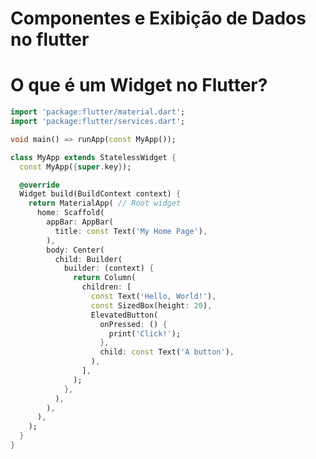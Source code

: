 # Componentes e Exibição de Dados no flutter

<!--
Questões da Pesquisa
O que é um Widget no Flutter?
Explique o conceito e a diferença entre StatelessWidget e StatefulWidget, incluindo um exemplo simples.

O que significa “componente reutilizável” em Flutter?
Dê um exemplo de como um componente pode ser reaproveitado em diferentes partes do aplicativo.

O que é uma lista de dados mockados (mock data)?
Por que é útil trabalhar com dados simulados durante o desenvolvimento?

Qual é a diferença entre o ListView e o GridView?
Em que situações é mais apropriado usar cada um?

Como funciona o ListView.builder?
Qual é a vantagem de usá-lo em relação ao ListView simples?

Como as imagens são tratadas no Flutter?
Explique a diferença entre imagens locais (assets) e imagens da internet (Image.network).
Como devemos configurar o arquivo pubspec.yaml para usar imagens locais?

Qual é a importância de organizar o código em Widgets menores e bem estruturados?
Relacione essa prática à manutenção e à clareza do código.

Pesquise um exemplo prático de app que use ListView ou GridView.
Explique brevemente como a lista foi construída e o que ela exibe.
-->

# O que é um Widget no Flutter?

```dart
import 'package:flutter/material.dart';
import 'package:flutter/services.dart';

void main() => runApp(const MyApp());

class MyApp extends StatelessWidget {
  const MyApp({super.key});

  @override
  Widget build(BuildContext context) {
    return MaterialApp( // Root widget
      home: Scaffold(
        appBar: AppBar(
          title: const Text('My Home Page'),
        ),
        body: Center(
          child: Builder(
            builder: (context) {
              return Column(
                children: [
                  const Text('Hello, World!'),
                  const SizedBox(height: 20),
                  ElevatedButton(
                    onPressed: () {
                      print('Click!');
                    },
                    child: const Text('A button'),
                  ),
                ],
              );
            },
          ),
        ),
      ),
    );
  }
}
```
